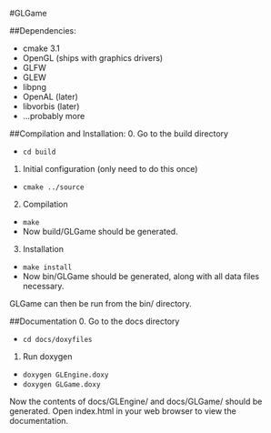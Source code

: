 #GLGame

##Dependencies:
* cmake 3.1
* OpenGL (ships with graphics drivers)
* GLFW
* GLEW
* libpng
* OpenAL (later)
* libvorbis (later)
* ...probably more

##Compilation and Installation:
0. Go to the build directory
  * `cd build`
1. Initial configuration (only need to do this once)
  * `cmake ../source`
2. Compilation
  * `make`
  * Now build/GLGame should be generated.
3. Installation
  * `make install`
  * Now bin/GLGame should be generated, along with all data files necessary.
  
GLGame can then be run from the bin/ directory.

##Documentation
0. Go to the docs directory
  * `cd docs/doxyfiles`
1. Run doxygen
  * `doxygen GLEngine.doxy`
  * `doxygen GLGame.doxy`

Now the contents of docs/GLEngine/ and docs/GLGame/ should be generated. Open index.html in your web browser to view the documentation.


